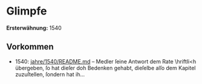 # Glimpfe

**Ersterwähnung:** 1540

## Vorkommen
- 1540: [jahre/1540/README.md](../jahre/1540/README.md) – Medler ſeine Antwort dem Rate \hriftli<h übergeben,
ſo hat dieſer doh Bedenken gehabt, dieſelbe alſo dem
Kapitel zuzuſtellen, ſondern hat ih...
